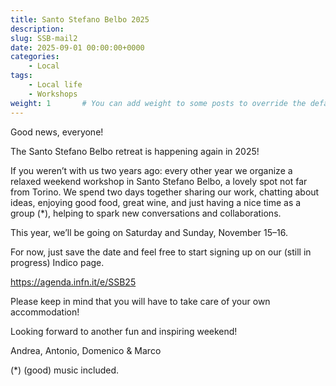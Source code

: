```yaml
---
title: Santo Stefano Belbo 2025
description: 
slug: SSB-mail2
date: 2025-09-01 00:00:00+0000
categories:
    - Local
tags:
    - Local life
    - Workshops
weight: 1       # You can add weight to some posts to override the default sorting (date descending)
---
```


Good news, everyone!

The Santo Stefano Belbo retreat is happening again in 2025!

If you weren’t with us two years ago: every other year we organize a relaxed weekend workshop in Santo Stefano Belbo, a lovely spot not far from Torino. We spend two days together sharing our work, chatting about ideas, enjoying good food, great wine, and just having a nice time as a group (*), helping to spark new conversations and collaborations.

This year, we’ll be going on Saturday and Sunday, November 15–16.

For now, just save the date and feel free to start signing up on our (still in progress) Indico page.

https://agenda.infn.it/e/SSB25

Please keep in mind that you will have to take care of your own accommodation!

Looking forward to another fun and inspiring weekend!

Andrea, Antonio, Domenico & Marco

(*) (good) music included.

